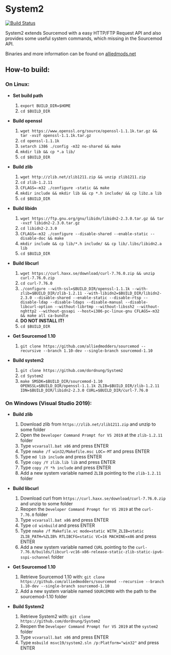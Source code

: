 System2
=======

[![Build Status](https://api.travis-ci.com/dordnung/System2.svg)](https://travis-ci.com/dordnung/System2)

System2 extends Sourcemod with a easy HTTP/FTP Request API and also provides some useful system commands, which missing in the Sourcemod API.

Binaries and more information can be found on [alliedmods.net](https://forums.alliedmods.net/showthread.php?t=146019)

## How-to build: ##

### On Linux: ###
- **Set build path**
  1. `export BUILD_DIR=$HOME`
  2. `cd $BUILD_DIR`

- **Build openssl**
  1. `wget https://www.openssl.org/source/openssl-1.1.1k.tar.gz && tar -xvzf openssl-1.1.1k.tar.gz`
  2. `cd openssl-1.1.1k`
  3. `setarch i386 ./config -m32 no-shared && make`
  4. `mkdir lib && cp *.a lib/`
  5. `cd $BUILD_DIR`

- **Build zlib**
  1. `wget http://zlib.net/zlib1211.zip && unzip zlib1211.zip`
  2. `cd zlib-1.2.11`
  3. `CFLAGS=-m32 ./configure -static && make`
  4. `mkdir include && mkdir lib && cp *.h include/ && cp libz.a lib`
  5. `cd $BUILD_DIR`

- **Build libidn**
  1. `wget https://ftp.gnu.org/gnu/libidn/libidn2-2.3.0.tar.gz && tar -xvzf libidn2-2.3.0.tar.gz`
  2. `cd libidn2-2.3.0`
  3. `CFLAGS=-m32 ./configure --disable-shared --enable-static --disable-doc && make`
  4. `mkdir include && cp lib/*.h include/ && cp lib/.libs/libidn2.a lib`
  5. `cd $BUILD_DIR`

- **Build libcurl**
  1. `wget https://curl.haxx.se/download/curl-7.76.0.zip && unzip curl-7.76.0.zip`
  2. `cd curl-7.76.0`
  3. `./configure --with-ssl=$BUILD_DIR/openssl-1.1.1k --with-zlib=$BUILD_DIR/zlib-1.2.11 --with-libidn2=$BUILD_DIR/libidn2-2.3.0 --disable-shared --enable-static --disable-rtsp --disable-ldap --disable-ldaps --disable-manual --disable-libcurl-option --without-librtmp --without-libssh2 --without-nghttp2 --without-gssapi --host=i386-pc-linux-gnu CFLAGS=-m32 && make all ca-bundle`
  4. **DO NOT INSTALL IT!**
  5. `cd $BUILD_DIR`

- **Get Sourcemod 1.10**
  1. `git clone https://github.com/alliedmodders/sourcemod --recursive --branch 1.10-dev --single-branch sourcemod-1.10`

- **Build system2**
  1. `git clone https://github.com/dordnung/System2`
  2. `cd System2`
  3. `make SMSDK=$BUILD_DIR/sourcemod-1.10 OPENSSL=$BUILD_DIR/openssl-1.1.1k ZLIB=$BUILD_DIR/zlib-1.2.11 IDN=$BUILD_DIR/libidn2-2.3.0 CURL=$BUILD_DIR/curl-7.76.0`

### On Windows (Visual Studio 2019): ###
- **Build zlib**
  1. Download zlib from `https://zlib.net/zlib1211.zip` and unzip to some folder
  2. Open the `Developer Command Prompt for VS 2019` at the `zlib-1.2.11` folder
  3. Type `vcvarsall.bat x86` and press ENTER
  4. Type `nmake /f win32/Makefile.msc LOC=-MT` and press ENTER
  5. Type `md lib include` and press ENTER
  6. Type `copy /Y zlib.lib lib` and press ENTER
  7. Type `copy /Y *h include` and press ENTER
  8. Add a new system variable named `ZLIB` pointing to the `zlib-1.2.11` folder

- **Build libcurl**
  1. Download curl from `https://curl.haxx.se/download/curl-7.76.0.zip` and unzip to some folder
  2. Reopen the `Developer Command Prompt for VS 2019` at the `curl-7.76.0` folder
  3. Type `vcvarsall.bat x86` and press ENTER
  4. Type `cd winbuild` and press ENTER
  5. Type `nmake /f Makefile.vc mode=static WITH_ZLIB=static ZLIB_PATH=%ZLIB% RTLIBCFG=static VC=16 MACHINE=x86` and press ENTER
  6. Add a new system variable named `CURL` pointing to the `curl-7.76.0/builds/libcurl-vc16-x86-release-static-zlib-static-ipv6-sspi-schannel` folder

- **Get Sourcemod 1.10**
  1. Retrieve Sourcemod 1.10 with: `git clone https://github.com/alliedmodders/sourcemod --recursive --branch 1.10-dev --single-branch sourcemod-1.10`
  2. Add a new system variable named `SOURCEMOD` with the path to the sourcemod-1.10 folder

- **Build System2**
  1. Retrieve System2 with: `git clone https://github.com/dordnung/System2`
  2. Reopen the `Developer Command Prompt for VS 2019` at the `system2` folder
  3. Type `vcvarsall.bat x86` and press ENTER
  4. Type `msbuild msvc19/system2.sln /p:Platform="win32"` and press ENTER